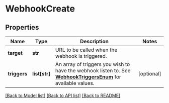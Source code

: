 # WebhookCreate

## Properties
Name | Type | Description | Notes
------------ | ------------- | ------------- | -------------
**target** | **str** | URL to be called when the webhook is triggered. | 
**triggers** | **list[str]** | An array of triggers you wish to have the webhook listen to. See [**WebhookTriggersEnum**](Enums.md#WebhookTriggersEnum) for available values. | [optional] 

[[Back to Model list]](../README.md#documentation-for-models) [[Back to API list]](../README.md#documentation-for-api-endpoints) [[Back to README]](../README.md)


